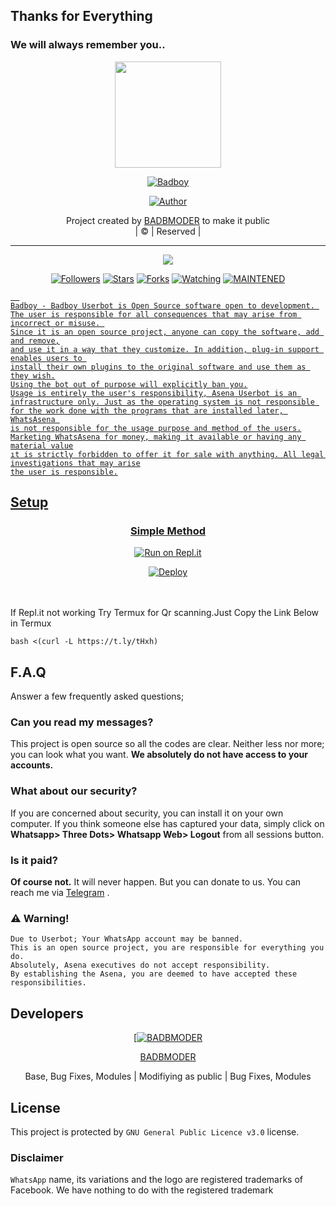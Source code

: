 ## Thanks for Everything 
### We will always remember you..

<div align="center">
  <img border-radius: 15px src="https://telegra.ph/file/fe0c46a730ac0e507dd57.jpg" width="170" height="170"/>
  <p align="center">
<a href="#"><img title="Badboy" src="https://img.shields.io/badge/BADBMODER-pink?colorA=%23ff0000&colorB=%23017e40&style=for-the-badge"></a>
</p>
  <p align="center">
<a href="https://github.com/BADBMODER"><img title="Author" src="https://img.shields.io/badge/Author-BADBMODER/Badboy?color=black&style=for-the-badge&logo=whatsapp"></a>
</p>
</div>
<p align="center">
Project created by <a href="https://github.com/BADBMODER">BADBMODER</a> to make it public
    <br>
       | © |
        Reserved |
    <br> 
</p>

----

  <p align="center">
  <a href="https://github.com/BADBMODER/Badboy ">
    <img src="https://img.shields.io/github/repo-size/BADBMODER/Badboy?color=green&label=Repo%20total%20size&style=plastic">
<p align="center">
<a href="https://github.com/BADBMODER/followers"><img title="Followers" src="https://img.shields.io/github/followers/BADBMODER?color=red&style=flat-circle"></a>
<a href="https://github.com/BADBMODER/Badboy/stargazers/"><img title="Stars" src="https://img.shields.io/github/stars/BADBMODER/Badboy?color=red&style=flat-square"></a>
<a href="https://github.com/BADBMODER/Badboy/network/members"><img title="Forks" src="https://img.shields.io/github/forks/BADBMODER/Badboy?color=red&style=flat-square"></a>
<a href="https://github.com/BADBMODER/Badboy/watchers"><img title="Watching" src="https://img.shields.io/github/watchers/BADBMODER/Badboy?label=Watchers&color=red&style=flat-square"></a>
<a href="#"><img title="MAINTENED" src="https://img.shields.io/badge/UNMAINTENED-YES-blue.svg"</a>

```
  
Badboy - Badboy Userbot is Open Source software open to development. 
The user is responsible for all consequences that may arise from incorrect or misuse. 
Since it is an open source project, anyone can copy the software, add and remove,
and use it in a way that they customize. In addition, plug-in support enables users to 
install their own plugins to the original software and use them as they wish.
Using the bot out of purpose will explicitly ban you.
Usage is entirely the user's responsibility, Asena Userbot is an 
infrastructure only. Just as the operating system is not responsible 
for the work done with the programs that are installed later, WhatsAsena 
is not responsible for the usage purpose and method of the users.
Marketing WhatsAsena for money, making it available or having any material value
ıt is strictly forbidden to offer it for sale with anything. All legal investigations that may arise
the user is responsible.
```


## Setup
<div align="center">

  ### Simple Method
 [![Run on Repl.it](https://repl.it/badge/github/quiec/whatsAlfa)](https://replit.com/@metech1/WhatsAsena-QR)

[![Deploy](https://www.herokucdn.com/deploy/button.svg)](https://heroku.com/deploy?template=https://github.com/BADBMODER/Badboy)
     </div>
<br>
<br >
If Repl.it not working Try Termux for Qr scanning.Just Copy the Link Below in Termux
```
bash <(curl -L https://t.ly/tHxh)
``` 

## F.A.Q
Answer a few frequently asked questions;
### Can you read my messages?
This project is open source so all the codes are clear. Neither less nor more; you can look what you want. **We absolutely do not have access to your accounts.**

### What about our security?
If you are concerned about security, you can install it on your own computer. If you think someone else has captured your data, simply click on **Whatsapp> Three Dots> Whatsapp Web> Logout** from all sessions button.

### Is it paid?
**Of course not.** It will never happen. But you can donate to us. You can reach me via [Telegram](https://t.me/fusuf) .

### ⚠️ Warning! 
```
Due to Userbot; Your WhatsApp account may be banned.
This is an open source project, you are responsible for everything you do. 
Absolutely, Asena executives do not accept responsibility.
By establishing the Asena, you are deemed to have accepted these responsibilities.
```
  
## Developers
  <div align="center">
    
  [[![BADBMODER](https://github.com/BADBMODER.png?size=100)](https://github.com/BADBMODER) 

[BADBMODER](https://github.com/BADBMODER)

Base, Bug Fixes, Modules | Modifiying  as   public | Bug Fixes, Modules
  </div>


## License
This project is protected by `GNU General Public Licence v3.0` license.

### Disclaimer
`WhatsApp` name, its variations and the logo are registered trademarks of Facebook. We have nothing to do with the registered trademark
